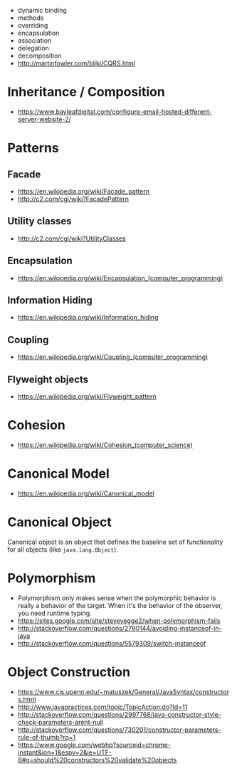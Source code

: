 - dynamic binding
- methods
- overriding
- encapsulation
- association
- delegation
- decomposition
- http://martinfowler.com/bliki/CQRS.html

# Inheritance / Composition
- https://www.bayleafdigital.com/configure-email-hosted-different-server-website-2/

# Patterns
## Facade
- https://en.wikipedia.org/wiki/Facade_pattern
- http://c2.com/cgi/wiki?FacadePattern

## Utility classes
- http://c2.com/cgi/wiki?UtilityClasses

## Encapsulation
- https://en.wikipedia.org/wiki/Encapsulation_(computer_programming)

## Information Hiding
- https://en.wikipedia.org/wiki/Information_hiding

## Coupling
- https://en.wikipedia.org/wiki/Coupling_(computer_programming)

## Flyweight objects
- https://en.wikipedia.org/wiki/Flyweight_pattern

# Cohesion
- https://en.wikipedia.org/wiki/Cohesion_(computer_science)

# Canonical Model
- https://en.wikipedia.org/wiki/Canonical_model

# Canonical Object
Canonical object is an object that defines the baseline set of functionality for all objects (like `java.lang.Object`).

# Polymorphism
- Polymorphism only makes sense when the polymorphic behavior is really a behavior of the target. When it's the behavior of the observer, you need runtime typing.
- https://sites.google.com/site/steveyegge2/when-polymorphism-fails
- http://stackoverflow.com/questions/2790144/avoiding-instanceof-in-java
- http://stackoverflow.com/questions/5579309/switch-instanceof

# Object Construction
- https://www.cis.upenn.edu/~matuszek/General/JavaSyntax/constructors.html
- http://www.javapractices.com/topic/TopicAction.do?Id=11
- http://stackoverflow.com/questions/2997768/java-constructor-style-check-parameters-arent-null
- http://stackoverflow.com/questions/730201/constructor-parameters-rule-of-thumb?rq=1
- https://www.google.com/webhp?sourceid=chrome-instant&ion=1&espv=2&ie=UTF-8#q=should%20constructors%20validate%20objects
